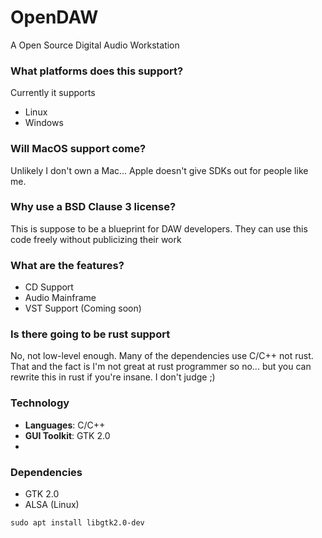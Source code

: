 # OpenDAW
A Open Source Digital Audio Workstation

### What platforms does this support?

Currently it supports

- Linux
- Windows

### Will MacOS support come?

Unlikely I don't own a Mac... Apple doesn't give SDKs out for people like me.

### Why use a BSD Clause 3 license?

This is suppose to be a blueprint for DAW developers. They can use this code freely without publicizing their work

### What are the features?

- CD Support
- Audio Mainframe
- VST Support (Coming soon)

### Is there going to be rust support

No, not low-level enough. Many of the dependencies use C/C++ not rust. That and the fact is I'm not great at rust programmer so no... but you can rewrite this in rust if you're insane. I don't judge ;)

### Technology

- **Languages**: C/C++
- **GUI Toolkit**: GTK 2.0
- 

### Dependencies

- GTK 2.0
- ALSA (Linux)

```
sudo apt install libgtk2.0-dev